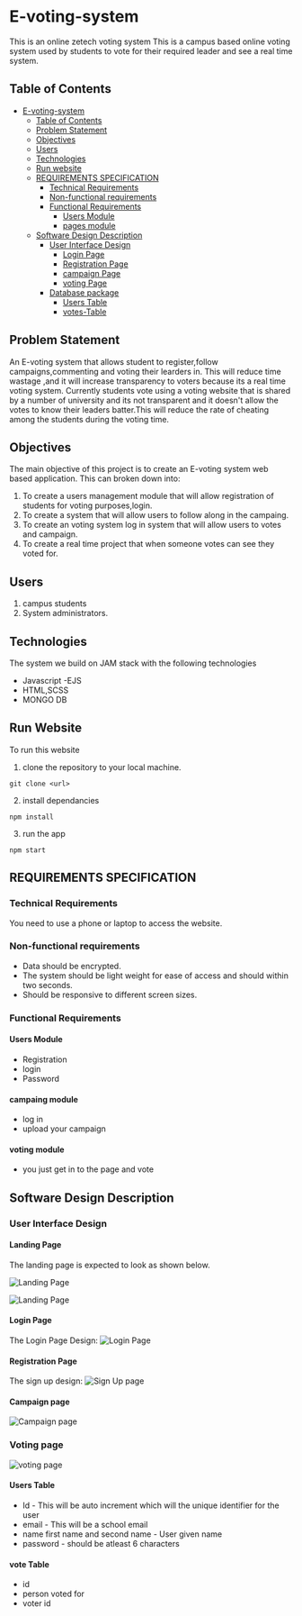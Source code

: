 # E-voting-system

This is an online zetech voting system
This is a campus based online voting system used by students to vote for their required leader and see a real time system.

## Table of Contents

- [E-voting-system](#E-voting-system)
  - [Table of Contents](#table-of-contents)
  - [Problem Statement](#problem-statement)
  - [Objectives](#objectives)
  - [Users](#users)
  - [Technologies](#technologies)
  - [Run website](#Run-website)
  - [REQUIREMENTS SPECIFICATION](#requirements-specification)
    - [Technical Requirements](#technical-requirements)
    - [Non-functional requirements](#non-functional-requirements)
    - [Functional Requirements](#functional-requirements)
      - [Users Module](#users-module)
      - [pages module](#pages-module)
  - [Software Design Description](#software-design-description)
    - [User Interface Design](#user-interface-design)
      - [Login Page](#login-page)
      - [Registration Page](#registration-page)
      - [campaign Page](#campaign-page)
      - [voting Page](#voting-page)
    - [Database package](#database-package)
      - [Users Table](#users-table)
      - [votes-Table](#votes-table)

## Problem Statement

An E-voting system that allows student to register,follow campaigns,commenting and voting their learders in. This will reduce time wastage ,and it will increase transparency to voters because its a real time voting system. Currently students vote using a voting website that is shared by a number of university and its not transparent and it doesn't allow the votes to know their leaders batter.This will reduce the rate of cheating among the students during the voting time.

## Objectives

The main objective of this project is to create an E-voting system web based application. This can broken down into:

1. To create a users management module that will allow registration of students for voting purposes,login.
2. To create a system that will allow users to follow along in the campaing.
3. To create an voting system log in system that will allow users to votes and campaign.
4. To create a real time project that when someone votes can see they voted for.

## Users

1. campus students
2. System administrators.

## Technologies

The system we build on JAM stack with the following technologies

- Javascript
  -EJS
- HTML,SCSS
- MONGO DB

## Run Website

To run this website

1. clone the repository to your local machine.

```#!/bin/bash
git clone <url>
```

2. install dependancies

```#!/bin/bash
npm install
```

3. run the app

```#!/bin/bash
npm start
```

## REQUIREMENTS SPECIFICATION

### Technical Requirements

You need to use a phone or laptop to access the website.

### Non-functional requirements

- Data should be encrypted.
- The system should be light weight for ease of access and should within two seconds.
- Should be responsive to different screen sizes.

### Functional Requirements

#### Users Module

- Registration
- login
- Password

#### campaing module

- log in
- upload your campaign

#### voting module

- you just get in to the page and vote

## Software Design Description

### User Interface Design

#### Landing Page

The landing page is expected to look as shown below.

![Landing Page](./documentation/landing.png)

![Landing Page](./documentation/landing.png)

#### Login Page

The Login Page Design:
![Login Page](documentation/login.png)

#### Registration Page

The sign up design:
![Sign Up page](documentation/Registration.png)

#### Campaign page

![Campaign page](documentation/campe.png)

### Voting page

![voting page](documentation/voting.png)

#### Users Table

- Id - This will be auto increment which will the unique identifier for the user
- email - This will be a school email
- name first name and second name - User given name
- password - should be atleast 6 characters

#### vote Table

- id
- person voted for
- voter id
